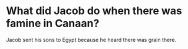 # What did Jacob do when there was famine in Canaan?

Jacob sent his sons to Egypt because he heard there was grain there.
